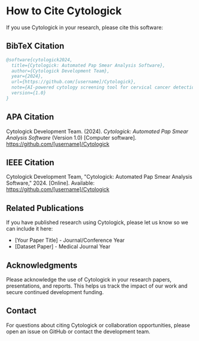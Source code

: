 # How to Cite Cytologick

If you use Cytologick in your research, please cite this software:

## BibTeX Citation

```bibtex
@software{cytologick2024,
  title={Cytologick: Automated Pap Smear Analysis Software},
  author={Cytologick Development Team},
  year={2024},
  url={https://github.com/[username]/Cytologick},
  note={AI-powered cytology screening tool for cervical cancer detection},
  version={1.0}
}
```

## APA Citation

Cytologick Development Team. (2024). *Cytologick: Automated Pap Smear Analysis Software* (Version 1.0) [Computer software]. https://github.com/[username]/Cytologick

## IEEE Citation

Cytologick Development Team, "Cytologick: Automated Pap Smear Analysis Software," 2024. [Online]. Available: https://github.com/[username]/Cytologick

## Related Publications

If you have published research using Cytologick, please let us know so we can include it here:

- [Your Paper Title] - Journal/Conference Year
- [Dataset Paper] - Medical Journal Year

## Acknowledgments

Please acknowledge the use of Cytologick in your research papers, presentations, and reports. This helps us track the impact of our work and secure continued development funding.

## Contact

For questions about citing Cytologick or collaboration opportunities, please open an issue on GitHub or contact the development team.